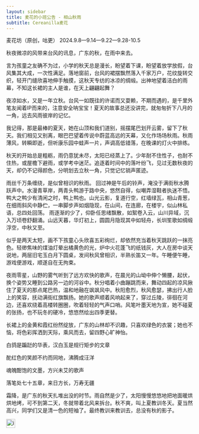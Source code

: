 ```yaml
---
layout: sidebar
title: 麦花的小班公告 - 相山秋雨
subtitle: Cereanilla麦花
---
```



麦花坊（原创，咕更）  2024.9.8—9.14—9.22—9.28-10.5

秋夜微凉的风带来台风的讯息，广东的秋，在雨中来去。

言为孩童之友确不为过，小学的秋天总是漫长，盼望着下课，盼望着放学放假，台风集其大成，一次性满足。落地窗前，台风的裙摆飘然落入千家万户，花纹旋转交织，轻开门缝欣喜地伸手触摸，这秋天专纺的冰凉的绸缎。出神地望着洁白的雨幕，不知这长裙的主人是谁，在天上翩翩起舞？

夜凉如水，又是一年立秋。台风一如既往的许诺而又耍赖，不期而遇的，是千里外笔友闻着IP而来的，注意安全呐宝宝！夏天的故事总还没讲完，就匆匆折下八月的一角，远去风雨彼岸的记忆。

我记得，那是最棒的夏天，她在山顶和我们道别，摇摆尾巴划开云雾，留下了秋天。我们相见又别离，眼巴巴望着传说中蔚蓝高远的天幕，又化作场场秋雨。秋雨薄风，转瞬即逝，但听康乐园中蛙声一片，声调高低错落，在晚课的灯火中排练。


秋天的开始总是粗粝，雨仍意犹未尽，太阳已经蒸上了。少年耐不住性子，也耐不住热，或屋檐下避雨，或学考中迷茫。追逐着时间中的落叶纷飞，见过无数秋夜的天，却仍不记得颜色，分明划去立秋一角，只觉记忆销声匿迹。

雨丝千万条缠绕，是似曾相识的秋雨。
回过神是午后的铃声，淹没于满街秋水腾跃声中。水漫青草岸，两青头鸭游于路中央，悠然自得，似嘲弄湿鞋者执迷不悟。鸭大之鸭少有清闲之时，鸭上鸭也。山光云影，复道行空，红墙绿瓦，相山青葱，在细雨斜风中静伫，一串脚步声如烟隐现，在山间，在连廊，在楼宇，似山林私语，总四处回荡。
雨逐渐的少了，仰卧任思绪飘散，如絮卷入云，山川异域，沉入万顷卷舒翻涌。山远天暮，华灯初上，圆圆月隐现其中如轻舟，长圳笙歌如绸缎浮空，中秋又至。

似乎是两天太短，画不下孩童心头欣喜五彩绚烂，却依然充当着秋天跳跃的一抹亮色。轻缈焦味的煤油灯晕出橘黄色的光，炉中火花蓬飞的纸钱灰，大人在房中谈天说地，两层旧宅玉白月下圆桌，发间秋风曾相识，半熟长笛又一年。午睡便午睡，游戏便游戏，顺遂自在无拘束。

夜雨零星，山野的雾气听到了远方欢快的歌声，在晨光的山坳中伸个懒腰，起伏，换个姿势又睡到公路另一边的河谷中。秋分唱着小曲蹦跳而来，舞动四起的凉风揪住了夏天的那点尾巴热，温和地融在飒飒风中。秋阳愈烈，秋风愈瑟，拂出行人脸上的笑容，抚动满街红旗飘扬。她的歌声顺着风响起来了，穿过丘陵，徘徊在河边，还喜欢绕着高楼转圈圈，吹着轻轻的气声口哨。风笔叶墨天地为宣，她不碰夏的张扬，也不玩冬的硬冷，悠悠然绘出四季更替。

长裙上的金黄和霞红纷然绽放，广东的山林却不识趣，只喜欢绿色的衣裳；她也不恼，将色彩挥洒到天际，乘风而去，留四野心旷神怡。


白鸽是蹁跹的华表，汉白玉是规行矩步的文章

酡红色的笑颜不约而同地，沸腾成汪洋

魂魄酣饱的文墨，方兴未艾的歌声

落笔处七十五章，来日方长，万寿无疆


霜降，是广东的秋天扎堆出没的时节。雨自然是少了，太阳慢慢悠悠地把地面暖烘烘地烤，可不到第二天，冬就带着北风来拆台。秋不爽，叫上夏教训冬天。夏当然高兴，同学们又是清一色的短袖了。最终教训来教训去，总没有秋的影子。

<img src="/favicon.ico" alt="image.png" style="width: 24px; height: 24px;"/>
